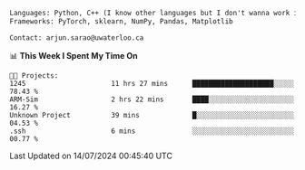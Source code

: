 ```txt
Languages: Python, C++ (I know other languages but I don't wanna work in em)
Frameworks: PyTorch, sklearn, NumPy, Pandas, Matplotlib

Contact: arjun.sarao@uwaterloo.ca
```

<!--START_SECTION:waka-->
📊 **This Week I Spent My Time On** 

```text
🐱‍💻 Projects: 
1245                     11 hrs 27 mins      ████████████████████░░░░░   78.43 % 
ARM-Sim                  2 hrs 22 mins       ████░░░░░░░░░░░░░░░░░░░░░   16.27 % 
Unknown Project          39 mins             █░░░░░░░░░░░░░░░░░░░░░░░░   04.53 % 
.ssh                     6 mins              ░░░░░░░░░░░░░░░░░░░░░░░░░   00.77 % 
```


 Last Updated on 14/07/2024 00:45:40 UTC
<!--END_SECTION:waka-->

